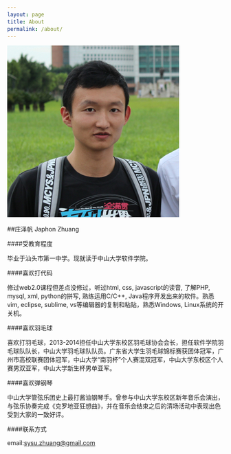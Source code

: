 ```yaml
---
layout: page
title: About
permalink: /about/
---
```

![About me](/photo/me.jpg)

##庄泽帆 Japhon Zhuang

####受教育程度

毕业于汕头市第一中学。现就读于中山大学软件学院。

####喜欢打代码

修过web2.0课程但差点没修过，听过html, css, javascript的读音, 了解PHP, mysql, xml, python的拼写, 熟练运用C/C++, Java程序开发出来的软件。熟悉vim, eclipse, sublime, vs等编辑器的复制和粘贴，熟悉Windows, Linux系统的开关机。

####喜欢羽毛球

喜欢打羽毛球，2013-2014担任中山大学东校区羽毛球协会会长，担任软件学院羽毛球队队长，中山大学羽毛球队队员。广东省大学生羽毛球锦标赛获团体冠军，广州市高校联赛团体冠军，中山大学“南羽杯”个人赛混双冠军，中山大学东校区个人赛男双亚军，中山大学新生杯男单亚军。

####喜欢弹钢琴

中山大学管弦乐团史上最打酱油钢琴手。曾参与中山大学东校区新年音乐会演出，与弦乐协奏完成《克罗地亚狂想曲》，并在音乐会结束之后的清场活动中表现出色受到大家的一致好评。

####联系方式

email:sysu.zhuang@gmail.com


